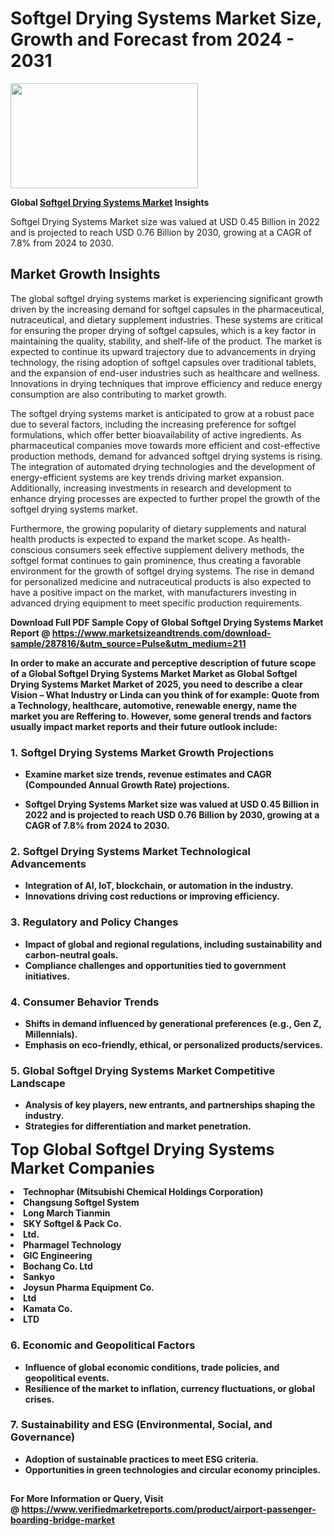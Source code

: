 <H1>Softgel Drying Systems Market Size, Growth and Forecast from 2024 - 2031</H1><img class="aligncenter size-medium wp-image-584254" src="https://thirdeyenews.in/wp-content/uploads/2024/09/Global-Market-Research-300x168.jpeg" alt="" width="300" height="168" /><p><strong>Global&nbsp;<a href="https://www.marketsizeandtrends.com/download-sample/287816/&amp;utm_source=Pulse&amp;utm_medium=211">Softgel Drying Systems Market</a> Insights</strong></p><p>Softgel Drying Systems Market size was valued at USD 0.45 Billion in 2022 and is projected to reach USD 0.76 Billion by 2030, growing at a CAGR of 7.8% from 2024 to 2030.</p><p><h2>Market Growth Insights</h2> <p>The global softgel drying systems market is experiencing significant growth driven by the increasing demand for softgel capsules in the pharmaceutical, nutraceutical, and dietary supplement industries. These systems are critical for ensuring the proper drying of softgel capsules, which is a key factor in maintaining the quality, stability, and shelf-life of the product. The market is expected to continue its upward trajectory due to advancements in drying technology, the rising adoption of softgel capsules over traditional tablets, and the expansion of end-user industries such as healthcare and wellness. Innovations in drying techniques that improve efficiency and reduce energy consumption are also contributing to market growth.</p> <p><strong></strong></p> <p>The softgel drying systems market is anticipated to grow at a robust pace due to several factors, including the increasing preference for softgel formulations, which offer better bioavailability of active ingredients. As pharmaceutical companies move towards more efficient and cost-effective production methods, demand for advanced softgel drying systems is rising. The integration of automated drying technologies and the development of energy-efficient systems are key trends driving market expansion. Additionally, increasing investments in research and development to enhance drying processes are expected to further propel the growth of the softgel drying systems market.</p> <p>Furthermore, the growing popularity of dietary supplements and natural health products is expected to expand the market scope. As health-conscious consumers seek effective supplement delivery methods, the softgel format continues to gain prominence, thus creating a favorable environment for the growth of softgel drying systems. The rise in demand for personalized medicine and nutraceutical products is also expected to have a positive impact on the market, with manufacturers investing in advanced drying equipment to meet specific production requirements.</p> <p><strong></p><p><span class=""><strong>Download Full PDF Sample Copy of Global Softgel Drying Systems Market Report</strong> @ <a href="https://www.marketsizeandtrends.com/download-sample/287816/&amp;utm_source=Pulse&amp;utm_medium=211" target="_blank">https://www.marketsizeandtrends.com/download-sample/287816/&amp;utm_source=Pulse&amp;utm_medium=211</a></span></p><p>In order to make an accurate and perceptive description of future scope of a Global&nbsp;Softgel Drying Systems Market Market as Global&nbsp;Softgel Drying Systems Market Market of 2025, you need to describe a clear Vision &ndash; What Industry or Linda can you think of for example: Quote from a Technology, healthcare, automotive, renewable energy, name the market you are Reffering to. However, some general trends and factors usually impact market reports and their future outlook include:</p><h3>1.&nbsp;<strong>Softgel Drying Systems Market Growth Projections</strong></h3><ul><li>Examine market size trends, revenue estimates and CAGR (Compounded Annual Growth Rate) projections.</li><li><p>Softgel Drying Systems Market size was valued at USD 0.45 Billion in 2022 and is projected to reach USD 0.76 Billion by 2030, growing at a CAGR of 7.8% from 2024 to 2030.</p></li></ul><h3>2.&nbsp;<strong>Softgel Drying Systems Market Technological Advancements</strong></h3><ul><li>Integration of AI, IoT, blockchain, or automation in the industry.</li><li>Innovations driving cost reductions or improving efficiency.</li></ul><h3>3.&nbsp;<strong>Regulatory and Policy Changes</strong></h3><ul><li>Impact of global and regional regulations, including sustainability and carbon-neutral goals.</li><li>Compliance challenges and opportunities tied to government initiatives.</li></ul><h3>4.&nbsp;<strong>Consumer Behavior Trends</strong></h3><ul><li>Shifts in demand influenced by generational preferences (e.g., Gen Z, Millennials).</li><li>Emphasis on eco-friendly, ethical, or personalized products/services.</li></ul><h3>5.&nbsp;<strong>Global Softgel Drying Systems Market Competitive Landscape</strong></h3><ul><li>Analysis of key players, new entrants, and partnerships shaping the industry.</li><li>Strategies for differentiation and market penetration.</li></ul><p data-pm-slice="1 1 []"><span style="color: inherit; font-family: inherit; font-size: 25px;">Top Global Softgel Drying Systems Market Companies</span></p><div class="" data-test-id=""><p><li>Technophar (Mitsubishi Chemical Holdings Corporation)</li><li> Changsung Softgel System</li><li> Long March Tianmin</li><li> SKY Softgel & Pack Co.</li><li> Ltd.</li><li> Pharmagel Technology</li><li> GIC Engineering</li><li> Bochang Co. Ltd</li><li> Sankyo</li><li> Joysun Pharma Equipment Co.</li><li> Ltd</li><li> Kamata Co.</li><li> LTD</li></p></div><h3>6.&nbsp;<strong>Economic and Geopolitical Factors</strong></h3><ul><li>Influence of global economic conditions, trade policies, and geopolitical events.</li><li>Resilience of the market to inflation, currency fluctuations, or global crises.</li></ul><h3>7.&nbsp;<strong>Sustainability and ESG (Environmental, Social, and Governance)</strong></h3><ul><li>Adoption of sustainable practices to meet ESG criteria.</li><li>Opportunities in green technologies and circular economy principles.</li></ul><h2><strong style="font-size: 14px;">For More Information or Query, Visit @&nbsp;</strong><a style="background-color: #ffffff; font-size: 14px;" href="https://www.marketsizeandtrends.com/report/softgel-drying-systems-market/" target="_blank">https://www.verifiedmarketreports.com/product/airport-passenger-boarding-bridge-market</a></h2>

